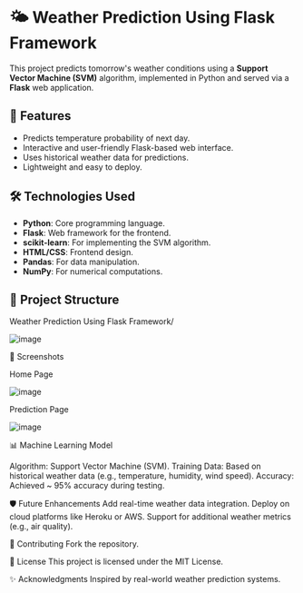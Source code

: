 # 🌤️ Weather Prediction Using Flask Framework

This project predicts tomorrow's weather conditions using a **Support Vector Machine (SVM)** algorithm, implemented in Python and served via a **Flask** web application.



## 🚀 Features
- Predicts temperature probability of next day.
- Interactive and user-friendly Flask-based web interface.
- Uses historical weather data for predictions.
- Lightweight and easy to deploy.



## 🛠️ Technologies Used
- **Python**: Core programming language.
- **Flask**: Web framework for the frontend.
- **scikit-learn**: For implementing the SVM algorithm.
- **HTML/CSS**: Frontend design.
- **Pandas**: For data manipulation.
- **NumPy**: For numerical computations.


## 📂 Project Structure
Weather Prediction Using Flask Framework/ 

![image](https://github.com/user-attachments/assets/26ef2d53-d224-48f9-b10e-96247e2588ad)


🌟 Screenshots

Home Page

![image](https://github.com/user-attachments/static/screenshots/01)

Prediction Page

![image](https://github.com/user-attachments/static/screenshots/02)

📊 Machine Learning Model

Algorithm: Support Vector Machine (SVM).
Training Data: Based on historical weather data (e.g., temperature, humidity, wind speed).
Accuracy: Achieved ~ 95% accuracy during testing.


🛡️ Future Enhancements
Add real-time weather data integration.
Deploy on cloud platforms like Heroku or AWS.
Support for additional weather metrics (e.g., air quality).

🤝 Contributing
Fork the repository.


📄 License
This project is licensed under the MIT License.

✨ Acknowledgments
Inspired by real-world weather prediction systems.
